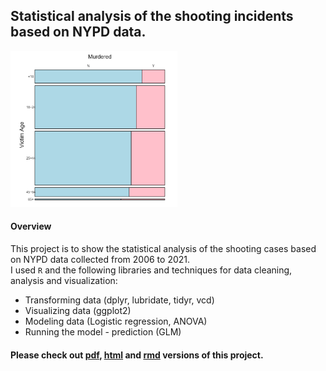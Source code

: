 ## Statistical analysis of the shooting incidents based on NYPD data.

<img src='vam.PNG' height=250>

#### Overview
This project is to show the statistical analysis of the shooting cases based on NYPD data collected from 2006 to 2021.<br>
I used `R` and the following libraries and techniques for data cleaning, analysis and visualization:
 - Transforming data (dplyr, lubridate, tidyr, vcd)
 - Visualizing data (ggplot2)
 - Modeling data (Logistic regression, ANOVA)
 - Running the model - prediction (GLM)
 
 
 #### Please check out [pdf](CU_shooting_project.pdf), [html](CU_shooting_project.html) and [rmd](CU_shooting_project.Rmd) versions of this project.
